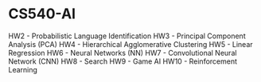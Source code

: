 # CS540-AI
HW2 - Probabilistic Language Identification
HW3 - Principal Component Analysis (PCA)
HW4 - Hierarchical Agglomerative Clustering
HW5 - Linear Regression
HW6 - Neural Networks (NN)
HW7 - Convolutional Neural Network (CNN)
HW8 - Search
HW9 - Game AI
HW10 - Reinforcement Learning
